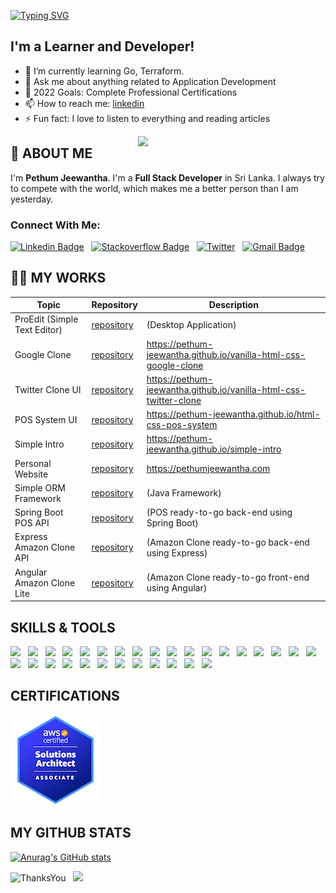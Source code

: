 [![Typing SVG](https://readme-typing-svg.herokuapp.com?center=true&vCenter=true&lines=Hi+there...+👋;I'm+Pethum+Jeewantha)](https://git.io/typing-svg)


## I'm a Learner and Developer!

- 🌱 I’m currently learning Go, Terraform.
- 💬 Ask me about anything related to Application Development
- 🥅 2022 Goals: Complete Professional Certifications
- 📫 How to reach me: [linkedin](https://www.linkedin.com/in/pethum-jeewantha-7b70aa1b1/)
- ⚡ Fun fact: I love to listen to everything and reading articles

<img src="https://media.giphy.com/media/qgQUggAC3Pfv687qPC/giphy.gif" width="300" style="float: right">

## 👦 ABOUT ME

I'm **Pethum Jeewantha**. I'm a **Full Stack Developer** in Sri Lanka. I always try to compete with the world, which makes me a better person than I am yesterday.

### Connect With Me:

[![Linkedin Badge](https://img.shields.io/badge/-pethumjeewantha-blue?style=flat-square&logo=Linkedin&logoColor=white&link=https://www.linkedin.com/in/pethum-jeewantha-7b70aa1b1/)](https://www.linkedin.com/in/pethum-jeewantha-7b70aa1b1/)
&nbsp;
[![Stackoverflow Badge](https://img.shields.io/badge/-Stackoverflow-4CA143?style=flat-square&logo=Stackoverflow&logoColor=white&link=https://stackoverflow.com/users/14575364/pethum-jeewantha)](https://stackoverflow.com/users/14575364/pethum-jeewantha)
&nbsp;
[![Twitter](https://img.shields.io/badge/-Twitter-blue?style=flat-square&logo=Twitter&logoColor=white)](https://twitter.com/JeewanthaPethum)
&nbsp;
[![Gmail Badge](https://img.shields.io/badge/-pethumjeewantha4@gmail.com-c14438?style=flat-square&logo=Gmail&logoColor=white&link=mailto:pethumjeewantha4@gmail.com)](mailto:pethumjeewantha4@gmail.com)

## 🧑‍💻 MY WORKS

| Topic                        | Repository                                                                           | Description                                                       |
|------------------------------|--------------------------------------------------------------------------------------|-------------------------------------------------------------------|
| ProEdit (Simple Text Editor) | [repository](https://github.com/Pethum-Jeewantha/Text-Editor.git)                    | (Desktop Application)                                             |
| Google Clone                 | [repository](https://github.com/Pethum-Jeewantha/vanilla-html-css-google-clone.git)  | https://pethum-jeewantha.github.io/vanilla-html-css-google-clone  |
| Twitter Clone UI             | [repository](https://github.com/Pethum-Jeewantha/vanilla-html-css-twitter-clone.git) | https://pethum-jeewantha.github.io/vanilla-html-css-twitter-clone |
| POS System UI                | [repository](https://github.com/Pethum-Jeewantha/html-css-pos-system.git)            | https://pethum-jeewantha.github.io/html-css-pos-system            |
| Simple Intro                 | [repository](https://github.com/Pethum-Jeewantha/simple-intro.git)                   | https://pethum-jeewantha.github.io/simple-intro                   |
| Personal Website             | [repository](https://github.com/Pethum-Jeewantha/personal-website.git)               | https://pethumjeewantha.com                                       |
| Simple ORM Framework         | [repository](https://github.com/Pethum-Jeewantha/simple-orm-framework.git)           | (Java Framework)                                                  |
| Spring Boot POS API          | [repository](https://github.com/Pethum-Jeewantha/spring-boot-pos-api.git)            | (POS ready-to-go back-end using Spring Boot)                      |
| Express Amazon Clone API     | [repository](https://github.com/Pethum-Jeewantha/express-amazon-clone-api.git)       | (Amazon Clone ready-to-go back-end using Express)                 |
| Angular Amazon Clone Lite    | [repository](https://github.com/Pethum-Jeewantha/angular-amazon-clone-lite.git)      | (Amazon Clone ready-to-go front-end using Angular)                |

## SKILLS & TOOLS
<p>
<code><img width="4%" src="https://www.vectorlogo.zone/logos/java/java-icon.svg"></code>
&nbsp;
<code><img width="4%" src="https://www.vectorlogo.zone/logos/springio/springio-icon.svg"></code>
&nbsp;
<code><img width="4%" src="https://miro.medium.com/max/856/1*O68LbDvD5Dcsnez73M7v4Q.png"></code>
&nbsp;
<code><img width="4%" src="https://huongdanjava.com/wp-content/uploads/2018/01/spring-data.png"></code>
&nbsp;
<code><img width="4%" src="https://www.vectorlogo.zone/logos/dotnet/dotnet-icon.svg"></code>
&nbsp;
<code><img width="4%" src="https://www.vectorlogo.zone/logos/apache_tomcat/apache_tomcat-icon.svg"></code>
&nbsp;
<code><img width="4%" src="https://upload.vectorlogo.zone/logos/javascript/images/239ec8a4-163e-4792-83b6-3f6d96911757.svg"></code>
&nbsp;
<code><img width="4%" src="https://www.vectorlogo.zone/logos/typescriptlang/typescriptlang-icon.svg"></code>
&nbsp;
<code><img width="4%" src="https://www.vectorlogo.zone/logos/nodejs/nodejs-icon.svg"></code>
&nbsp;
<code><img width="4%" src="https://www.vectorlogo.zone/logos/angular/angular-icon.svg"></code>
&nbsp;
<code><img width="4%" src="https://www.vectorlogo.zone/logos/reactjs/reactjs-icon.svg"></code>
&nbsp;
<code><img width="4%" src="https://www.vectorlogo.zone/logos/firebase/firebase-icon.svg"></code>
&nbsp;
<code><img width="4%" src="https://www.vectorlogo.zone/logos/w3_html5/w3_html5-icon.svg"></code>
&nbsp;
<code><img width="4%" src="https://www.vectorlogo.zone/logos/w3_css/w3_css-icon.svg"></code>
&nbsp;
<code><img width="4%" src="https://www.vectorlogo.zone/logos/figma/figma-icon.svg"></code>
&nbsp;
<code><img width="4%" src="https://www.vectorlogo.zone/logos/sass-lang/sass-lang-icon.svg"></code>
&nbsp;
<code><img width="4%" src="https://www.vectorlogo.zone/logos/js_webpack/js_webpack-icon.svg"></code>
&nbsp;
<code><img width="4%" src="https://www.vectorlogo.zone/logos/parceljs/parceljs-icon.svg"></code>
&nbsp;
<code><img width="4%" src="https://www.vectorlogo.zone/logos/jetbrains/jetbrains-icon.svg"></code>
&nbsp;
<code><img width="4%" src="https://www.vectorlogo.zone/logos/visualstudio_code/visualstudio_code-icon.svg"></code>
&nbsp;
<code><img width="4%" src="https://www.vectorlogo.zone/logos/hibernate/hibernate-icon.svg"></code>
&nbsp;
<code><img width="4%" src="https://www.vectorlogo.zone/logos/mysql/mysql-icon.svg"></code>
&nbsp;
<code><img width="4%" src="https://upload.wikimedia.org/wikipedia/commons/b/b5/DBeaver_logo.svg"></code>
&nbsp;
<code><img width="4%" src="https://www.vectorlogo.zone/logos/oracle/oracle-icon.svg"></code>
&nbsp;
<code><img width="4%" src="https://www.vectorlogo.zone/logos/redis/redis-icon.svg"></code>
&nbsp;
<code><img width="4%" src="https://www.vectorlogo.zone/logos/mongodb/mongodb-icon.svg"></code>
&nbsp;
<code><img width="4%" src="https://www.vectorlogo.zone/logos/docker/docker-tile.svg"></code>
&nbsp;
<code><img width="4%" src="https://www.vectorlogo.zone/logos/kubernetes/kubernetes-icon.svg"></code>
&nbsp;
<code><img width="4%" src="https://www.vectorlogo.zone/logos/amazon_aws/amazon_aws-icon.svg"></code>
&nbsp;
<code><img width="4%" src="https://www.vectorlogo.zone/logos/git-scm/git-scm-icon.svg"></code>
</p>

## CERTIFICATIONS
![](./image/aws-certified-solutions-architect-associate.png)

## MY GITHUB STATS

[![Anurag's GitHub stats](https://github-readme-stats.vercel.app/api?username=Pethum-Jeewantha&show_icons=true&theme=blueberry)](https://github.com/anuraghazra/github-readme-stats)

<!-- [![Top Langs](https://github-readme-stats.vercel.app/api/top-langs/?username=Pethum-Jeewantha&theme=blueberry)](https://github.com/anuraghazra/github-readme-stats) -->

![ThanksYou](https://img.shields.io/badge/Thank_You_For_Spending_a_Moment_On_My_Profile,_Happy_Coding,_All_The_Very_Best-dodgerred.svg?style=for-the-badge)
&nbsp;
<img src="https://media.giphy.com/media/hvRJCLFzcasrR4ia7z/giphy.gif" width="25px">
